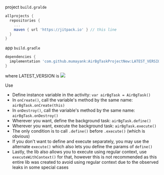 project `build.gralde`

```gradle
allprojects {
  repositories {
    ...
    maven { url 'https://jitpack.io' } // this line
  }
}
```

app `build.gradle`

```gradle
dependencies {
  implementation 'com.github.mumayank:AirBgTaskProjectNew:LATEST_VERSION' // this line
}
```
where LATEST_VERSION is [![](https://jitpack.io/v/mumayank/AirBgTaskProjectNew.svg)](https://jitpack.io/#mumayank/AirBgTaskProjectNew)

Use

 - Define instance variable in the activity: `var airBgTask = AirBgTask()`
 - In `onCreate()`, call the variable's method by the same name: `airBgTask.onCreate(this)`
 - In `onDestroy()`, call the variable's method by the same name: `airBgTask.onDestroy()`
 - Wherever you want, define the background task: `airBgTask.define()`
 - Wherever you want, execute the background task: `airBgTask.execute()`
 - The only condition is to call `.define()` before `.execute()` (which is obvious)
 - If you don't want to define and execute separately, you may use the alternate `execute()` which also lets you define the params of `define()`
 - Lastly, the lib also allows you to execute using regular context, use `executeWithContext()` for that, however this is not recommended as this entire lib was created to avoid using regular context due to the observed leaks in some special cases
